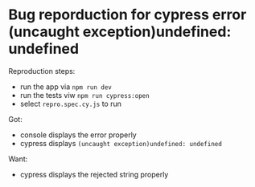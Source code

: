 # Bug reporduction for cypress error (uncaught exception)undefined: undefined

Reproduction steps:  
- run the app via `npm run dev`
- run the tests viw `npm run cypress:open`
- select `repro.spec.cy.js` to run

Got:
- console displays the error properly
- cypress displays `(uncaught exception)undefined: undefined`

Want:
- cypress displays the rejected string properly